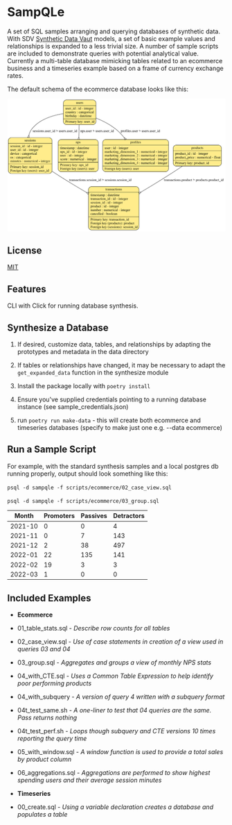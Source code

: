 # SampQLe

A set of SQL samples arranging and querying databases of synthetic data. With SDV [Synthetic Data Vaut](https://sdv.dev) models, a set of basic example values and relationships is expanded to a less trivial size. A number of sample scripts are included to demonstrate queries with potential analytical value. Currently a multi-table database mimicking tables related to an ecommerce business and a timeseries example based on a frame of currency exchange rates.

The default schema of the ecommerce database looks like this:

![Default Schema](default_schema.svg)

## License

[MIT](https://choosealicense.com/licenses/mit/)

## Features

CLI with Click for running database synthesis.

## Synthesize a Database

1. If desired, customize data, tables, and relationships by adapting the prototypes and metadata in the data directory

2. If tables or relationships have changed, it may be necessary to adapt the `get_expanded_data` function in the synthesize module

3. Install the package locally with `poetry install`

4. Ensure you've supplied credentials pointing to a running database instance (see sample_credentials.json)

5. run `poetry run make-data` - this will create both ecommerce and timeseries databases (specify to make just one e.g. --data ecommerce)

## Run a Sample Script

For example, with the standard synthesis samples and a local postgres db running properly, output should look something like this:

`psql -d sampqle -f scripts/ecommerce/02_case_view.sql`

`psql -d sampqle -f scripts/ecommerce/03_group.sql`

 | Month  | Promoters | Passives | Detractors |
 |--------|-----------|-----------|------------|
 |2021-10 |         0 |         0 |          4 |
 |2021-11 |         0 |         7 |        143 |
 |2021-12 |         2 |        38 |        497 |
 |2022-01 |        22 |       135 |        141 |
 |2022-02 |        19 |         3 |          3 |
 |2022-03 |         1 |         0 |          0 |

## Included Examples

+ **Ecommerce**

+ 01_table_stats.sql - *Describe row counts for all tables*

+ 02_case_view.sql - *Use of case statements in creation of a view used in queries 03 and 04*

+ 03_group.sql - *Aggregates and groups a view of monthly NPS stats*

+ 04_with_CTE.sql - *Uses a Common Table Expression to help identify poor performing products*

+ 04_with_subquery - *A version of query 4 written with a subquery format*

+ 04t_test_same.sh - *A one-liner to test that 04 queries are the same. Pass returns nothing*

+ 04t_test_perf.sh - *Loops though subquery and CTE versions 10 times reporting the query time*

+ 05_with_window.sql - *A window function is used to provide a total sales by product column*

+ 06_aggregations.sql - *Aggregations are performed to show highest spending users and their average session minutes*

+ **Timeseries**

+ 00_create.sql - *Using a variable declaration creates a database and populates a table*
